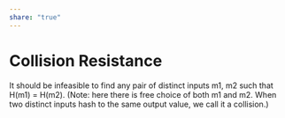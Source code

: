 ```yaml
---  
share: "true"  
---  
```

# Collision Resistance  
  
It should be infeasible to find any pair of distinct inputs m1, m2 such that H(m1) = H(m2). (Note: here there is free choice of both m1 and m2. When two distinct inputs hash to the same output value, we call it a collision.)